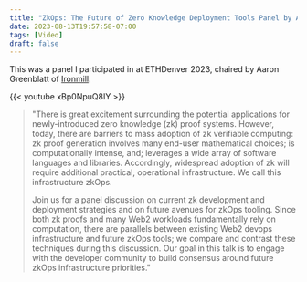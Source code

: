 ```yaml
---
title: "ZkOps: The Future of Zero Knowledge Deployment Tools Panel by Aaron Greenblatt"
date: 2023-08-13T19:57:58-07:00
tags: [Video]
draft: false
---
```

This was a panel I participated in at ETHDenver 2023, chaired by Aaron Greenblatt of [Ironmill](https://www.ironmill.xyz/).

{{< youtube xBp0NpuQ8IY >}}
>"There is great excitement surrounding the potential applications for newly-introduced zero knowledge (zk) proof systems. However, today, there are barriers to mass adoption of zk verifiable computing: zk proof generation involves many end-user mathematical choices; is computationally intense, and; leverages a wide array of software languages and libraries. Accordingly, widespread adoption of zk will require additional practical, operational infrastructure. We call this infrastructure zkOps.
>
>Join us for a panel discussion on current zk development and deployment strategies and on future avenues for zkOps tooling. Since both zk proofs and many Web2 workloads fundamentally rely on computation, there are parallels between existing Web2 devops infrastructure and future zkOps tools; we compare and contrast these techniques during this discussion. Our goal in this talk is to engage with the developer community to build consensus around future zkOps infrastructure priorities."